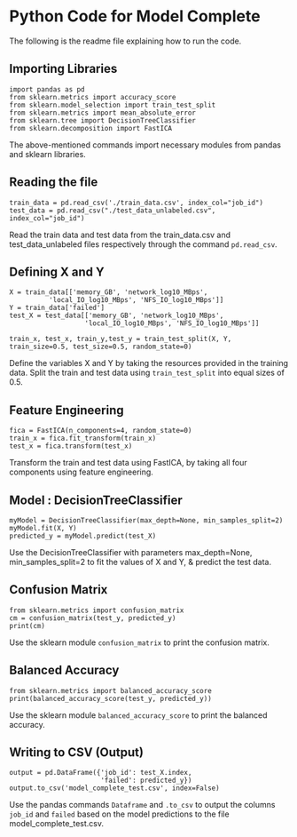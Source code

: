 
# Python Code for Model Complete

The following is the readme file explaining how to run the code.

## Importing Libraries

```
import pandas as pd
from sklearn.metrics import accuracy_score
from sklearn.model_selection import train_test_split
from sklearn.metrics import mean_absolute_error
from sklearn.tree import DecisionTreeClassifier
from sklearn.decomposition import FastICA
```
The above-mentioned commands import necessary modules from pandas and sklearn libraries.

## Reading the file

```
train_data = pd.read_csv('./train_data.csv', index_col="job_id")
test_data = pd.read_csv("./test_data_unlabeled.csv", index_col="job_id")
```
Read the train data and test data from the train_data.csv and test_data_unlabeled files respectively through the command ```pd.read_csv```.

## Defining X and Y
```
X = train_data[['memory_GB', 'network_log10_MBps',
          'local_IO_log10_MBps', 'NFS_IO_log10_MBps']]  
Y = train_data['failed']
test_X = test_data[['memory_GB', 'network_log10_MBps',
                   'local_IO_log10_MBps', 'NFS_IO_log10_MBps']]

train_x, test_x, train_y,test_y = train_test_split(X, Y, train_size=0.5, test_size=0.5, random_state=0)
```

Define the variables X and Y by taking the resources provided in the training data. Split the train and test data using ```train_test_split``` into equal sizes of 0.5.

## Feature Engineering
```
fica = FastICA(n_components=4, random_state=0)
train_x = fica.fit_transform(train_x)
test_x = fica.transform(test_x)
```

Transform the train and test data using FastICA, by taking all four components using feature engineering.  

## Model : DecisionTreeClassifier 
```
myModel = DecisionTreeClassifier(max_depth=None, min_samples_split=2)
myModel.fit(X, Y)
predicted_y = myModel.predict(test_X)
```

Use the DecisionTreeClassifier with parameters max_depth=None, min_samples_split=2 to fit the values of X and Y, & predict the test data.

## Confusion Matrix

```
from sklearn.metrics import confusion_matrix  
cm = confusion_matrix(test_y, predicted_y)
print(cm)
```
Use the sklearn module ```confusion_matrix``` to print the confusion matrix.

## Balanced Accuracy

```
from sklearn.metrics import balanced_accuracy_score
print(balanced_accuracy_score(test_y, predicted_y))
```
Use the sklearn module ```balanced_accuracy_score``` to print the balanced accuracy.

## Writing to CSV (Output)

```
output = pd.DataFrame({'job_id': test_X.index,
                       'failed': predicted_y})
output.to_csv('model_complete_test.csv', index=False)
```

Use the pandas commands ```Dataframe``` and ```.to_csv``` to output the columns ```job_id``` and ```failed``` based on the model predictions to the file model_complete_test.csv.


